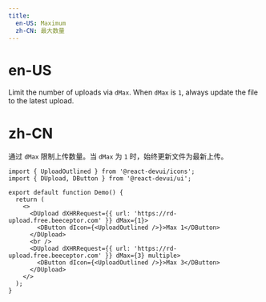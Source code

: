 ```yaml
---
title:
  en-US: Maximum
  zh-CN: 最大数量
---
```


# en-US

Limit the number of uploads via `dMax`. When `dMax` is `1`, always update the file to the latest upload.

# zh-CN

通过 `dMax` 限制上传数量。当 `dMax` 为 `1` 时，始终更新文件为最新上传。

```tsx
import { UploadOutlined } from '@react-devui/icons';
import { DUpload, DButton } from '@react-devui/ui';

export default function Demo() {
  return (
    <>
      <DUpload dXHRRequest={{ url: 'https://rd-upload.free.beeceptor.com' }} dMax={1}>
        <DButton dIcon={<UploadOutlined />}>Max 1</DButton>
      </DUpload>
      <br />
      <DUpload dXHRRequest={{ url: 'https://rd-upload.free.beeceptor.com' }} dMax={3} multiple>
        <DButton dIcon={<UploadOutlined />}>Max 3</DButton>
      </DUpload>
    </>
  );
}
```

